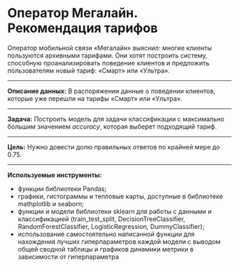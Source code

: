 # Оператор Мегалайн. Рекомендация тарифов 

Оператор мобильной связи «Мегалайн» выяснил: многие клиенты пользуются архивными тарифами. Они хотят построить систему, способную проанализировать поведение клиентов и предложить пользователям новый тариф: «Смарт» или «Ультра».

-----
**Описание данных:** В распоряжении данные о поведении клиентов, которые уже перешли на тарифы «Смарт» или «Ультра».

-----
**Задача:** Построить модель для задачи классификации с максимально большим значением *accuracy*, которая выберет подходящий тариф.

-----
**Цель:** Нужно довести долю правильных ответов по крайней мере до 0.75.

-----
**Используемые инструменты:**
* функции библиотеки Pandas;
* графики, гистограммы и тепловые карты, доступные в библиотеке mathplotlib и seaborn;
* функции и модели библиотеки sklearn для работы с данными и классификацией (train_test_split, DecisionTreeClassifier, RandomForestClassifier, LogisticRegression, DummyClassifier);
* использование самостоятельно написанной функции для нахождения лучших гиперпараметров каждой модели с выводом общей сводной таблицы и графиков динамики метрики в зависимости от гиперпараметра
